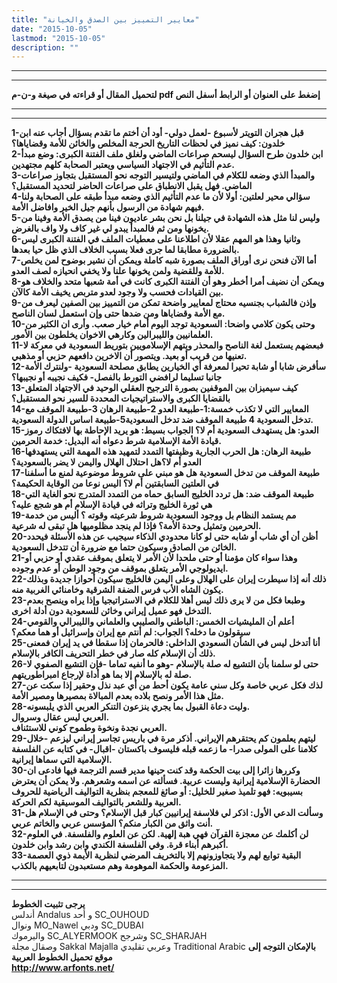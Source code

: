 ```yaml
---
title: "معايير التمييز بين الصدق والخيانة"
date: "2015-10-05"
lastmod: "2015-10-05"
description: ""
---
```

---

---

**لتحميل المقال أو قراءته في صيغة و-ن-م pdf إضغط على العنوان أو الرابط أسفل النص**

---



---

**1-قبل هجران التويتر لأسبوع -لعمل دولي- أود أن أختم ما تقدم بسؤال أجاب عنه ابن خلدون: كيف نميز في لحظات التاريخ الحرجة المخلص والخائن للأمة وقضاياها؟  
2-ابن خلدون طرح السؤال ليسحم صراعات الماضي ولغلق ملف الفتنة الكبرى: وضع مبدأ عدم التأثيم في الاجتهاد السياسي ويعتبر الصحابة كلهم مجتهدين.  
3-والمبدأ الذي وضعه للكلام في الماضي ولتيسير التوجه نحو المستقبل بتجاوز صراعات الماضي. فهل يقبل الانطباق على صراعات الحاضر لتحديد المستقبل؟  
4-سؤالي محير لعلتين: أولا لأن ما عدم التأثيم الذي وضعه مبدأ طبقه على الصحابة ولنا فيهم شهادة من الرسول بأنهم جيل الخير وافاضل الأمة.  
5-وليس لنا مثل هذه الشهادة في جيلنا بل نحن بشر عاديون فينا من يصدق الأمة وفينا من يخونها ومن ثم فالمبدأ يبدو لي غير كاف ولا واف بالغرض.  
6-وثانيا وهذا هو المهم عقلا لأن اطلاعنا على معطيات الملف في الفتنة الكبرى ليس بالضرورة مطابقا لما جرى فعلا بسبب الخلاف الذي ظل حيا بعدها.  
7-أما الآن فنحن نرى أوراق الملف بصورة شبه كاملة ويمكن أن نشير بوضوح لمن يخلص للأمة وللقضية ولمن يخونها علنا ولا يخفي انحيازه لصف العدو.  
8-ويمكن أن نضيف أمرا أخطر وهو أن الفتنة الكبرى كانت في أمة شعبها متحد والخلاف هو بين القيادات فحسب ولا وجود لعدو متربص يخيف الأمة كالآن.  
9-وإذن فالشباب بجنسيه محتاج لمعايير واضحة تمكن من التمييز بين الصفين ليعرف من مع الأمة وقضاياها ومن ضدها حتى وإن استعمل لسان الناصح.  
10-وحتى يكون كلامي واضحا: السعودية توجد اليوم أمام خيار صعب. وأرى ان الكثير من العلمانيين والليبرالين وكارهي الاخوان يخلطون بين الأمور.  
11-فبعضهم يستعمل لغة الناصح والمحذر ويتهم الإسلامويين بتوريط السعودية في معركة لا تعنيها من قريب أو بعيد. ويتصور أن الاخرين دافعهم حزبي أو مذهبي.  
12-سأفرض شابا أو شابة تحيرا لمعرفة أي الخيارين يطابق مصلحة السعودية -ولنترك الأمة جانبا تسليما لرافضي التورط بالفصل- فكيف نجيبه أو نجيبها؟  
13-كيف سيميزان بين الموقفين بصورة الترجيح العقلي الوحيد في الاجتهاد المتعلق بالقضايا الكبرى والاستراتيجيات المحددة للسير نحو المستقبل؟  
14-المعايير التي لا تكذب خمسة:1-طبيعة العدو 2-طبيعة الرهان 3-طبيعة الموقف مع تدخل السعودية 4 طبيعة الموقف ضد تدخل السعودية5-طبيعة اساس الدولة السعودية.  
15-العدو: هل يستهدف السعودية أم لا؟ الجواب بسيط: هو يريد الإحاطة بها لافتكاك رموز قيادة الأمة الإسلامية شرط دعواه أنه البديل: خدمة الحرمين.  
16-طبيعة الرهان: هل الحرب الجارية وظيفتها التمدد لتمهيد هذه المهمة التي يستهدفها العدو أم لا؟هل احتلال الهلال واليمن لا يضر بالسعودية؟  
17-طبيعة الموقف من تدخل السعودية هل هو مبني على شروط موضوعية لمنع ما أسلفنا في العلتين السابقتين أم لا؟ اليس نوعا من الوقاية الحكيمة؟  
18-طبيعة الموقف ضد: هل تردد الخليج السابق حماه من التمدد المتدرج نحو الغاية التي هي ثورة الخليج وتراثه في قيادة الإسلام أم هو شجع عليه؟  
19-مم يستمد النظام بل ووجود السعودية شروط شرعيته وقوته ؟ أليس من خدمة الحرمين وتمثيل وحدة الأمة؟ فإذا لم ينجد مظلوميها هل تبقى له شرعية.  
20-أظن أن أي شاب أو شابه حتى لو كانا محدودي الذكاء سيجيب عن هذه الأسئلة فيحدد الخائن من الصادق وسيكون حتما مع ضرورة أن تتدخل السعودية.  
21-وهذا سواء كان مؤمنا أو حتى ملحدا لأن الأمر لا يتعلق بموقف عقدي أو حزبي أو ايديولوجي الأمر يتعلق بموقف من وجود الوطن أو عدم وجوده.  
22-ذلك أنه إذا سيطرت إيران على الهلال وعلى اليمن فالخليج سيكون أحوازا جديدة وبذلك يكون الشاه الأب فرس الضفة الشرقية وخامنائي الغربية منه.  
23-وطبعا فكل من لا يرى ذلك ليس أهلا للكلام في الاستراتيجيا وإذا يراه وينصح بعدم التدخل فهو عميل إيراني وخائن للسعودية دون أدلة اخرى.  
24-أعلم أن المليشيات الخمس: الباطني والصليبي والعلماني والليبرالي والقومي سيقولون ما دخله؟ الجواب: لم أنتم مع إيران وإسرائيل أو هما معكم؟  
25-أنا أتدخل ليس في الشأن السعودي الداخلي: فالحرمان إذا سقطا في يد إيران فمعنى ذلك أن الإسلام كله صار في خطر التحريف الكافر بالإسلام.  
26-حتى لو سلمنا بأن التشيع له صلة بالإسلام -وهو ما أنفيه تماما -فإن التشيع الصفوي لا صلة له بالإسلام إلا بما هو أداة لإرجاع امبراطوريتهم.  
27-لذك فكل عربي خاصة وكل سني عامة يكون أحط من أي عبد نذل وحقير إذا سكت عن مثل هذا الأمر ونصح بلاده بعدم المبالاة بمصيرها ومصير الأمة.  
28-وليت دعاة القبول بما يجري ينزعون التنكر العربي الذي يلبسونه.  
العربي ليس عقال وسروال.  
العربي نجدة ونخوة وطموح كوني للاستئناف.  
29-ليتهم يعلمون كم يحتقرهم الإيراني. أذكر مرة في باريس تجاسر إيراني ليزعم -خلال كلامنا على المولى صدرا- ما زعمه قبله فليسوف باكستان -اقبال- في كتابه عن الفلسفة الإسلامية التي سماها إيرانية.  
30-وكررها زائرا إلى بيت الحكمة وقد كنت حينها مدير قسم الترجمة فيها فادعى ان الحضارة الإسلامية إيرانية وليست عربية. فسألته عن اسمه وشعرهم. ولا يمكن أن يعترض بسيبويه: فهو تلميذ صغير للخليل: أو صائغ للمعجم بنظرية التواليف الرياضية للحروف العربية وللشعر بالتواليف الموسيقية لكم الحركة.  
31-وسألت الدعي الأول: اذكر لي فلاسفة إيرانيين كبار قبل الإسلام؟ وحتى في الإسلام هل أنت واثق من الكبار منكم؟ المؤسس عربي والخاتم عربي.  
32-لن أكلمك عن معجزة القرآن فهي هبة إلهية. لكن عن العلوم والفلسفة. في العلوم أكبرهم أبناء قرة. وفي الفلسفة الكندي وابن رشد وابن خلدون.  
33-البقية توابع لهم ولا يتجاوزونهم إلا بالتخريف المرضي لنظرية الأيمة ذوي العصمة المزعومة والحكمة الموهومة وهم مستعبدون لتابعيهم بالكذب.**

---

---

**يرجى تثبيت الخطوط**   
 أندلس Andalus  و أحد SC\_OUHOUD  
 ونوال MO\_Nawel  ودبي SC\_DUBAI   
 واليرموك SC\_ALYERMOOK  وشرجح SC\_SHARJAH   
 وصقال مجلة Sakkal Majalla وعربي تقليدي Traditional Arabic  **بالإمكان التوجه إلى موقع تحميل الخطوط العربية  
 http://www.arfonts.net/**

###